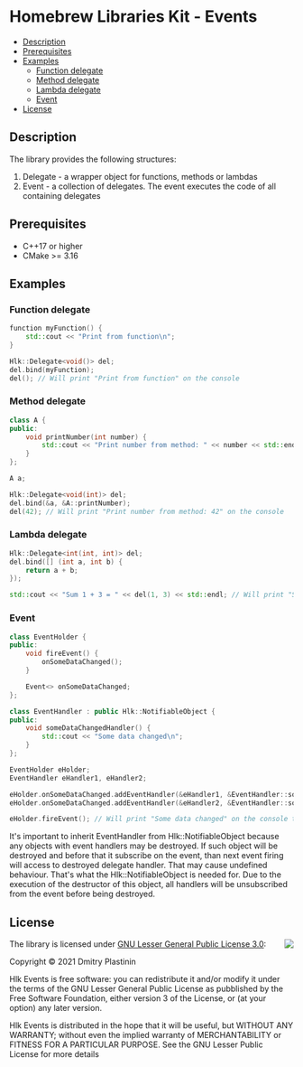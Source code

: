 # Homebrew Libraries Kit - Events

- [Description](#description)
- [Prerequisites](#prerequisites)
- [Examples](#examples)
    - [Function delegate](#function-delegate)
    - [Method delegate](#method-delegate)
    - [Lambda delegate](#lambda-delegate)
    - [Event](#event)
- [License](#license)

## Description

The library provides the following structures:
1. Delegate - a wrapper object for functions, methods or lambdas
2. Event - a collection of delegates. The event executes the code of all containing delegates

## Prerequisites

- C++17 or higher
- CMake >= 3.16

## Examples

### Function delegate

```cpp
function myFunction() {
    std::cout << "Print from function\n";
}

Hlk::Delegate<void()> del;
del.bind(myFunction);
del(); // Will print "Print from function" on the console
```

### Method delegate

```cpp
class A {
public:
    void printNumber(int number) {
        std::cout << "Print number from method: " << number << std::endl;
    }
};

A a;

Hlk::Delegate<void(int)> del;
del.bind(&a, &A::printNumber);
del(42); // Will print "Print number from method: 42" on the console
```

### Lambda delegate

```cpp
Hlk::Delegate<int(int, int)> del;
del.bind([] (int a, int b) {
    return a + b;
});

std::cout << "Sum 1 + 3 = " << del(1, 3) << std::endl; // Will print "Sum 1 + 3 = 4" on the console
```

### Event

```cpp
class EventHolder {
public:
    void fireEvent() {
        onSomeDataChanged();
    }

    Event<> onSomeDataChanged;
};

class EventHandler : public Hlk::NotifiableObject {
public:
    void someDataChangedHandler() {
        std::cout << "Some data changed\n";
    }
};

EventHolder eHolder;
EventHandler eHandler1, eHandler2;

eHolder.onSomeDataChanged.addEventHandler(&eHandler1, &EventHandler::someDataChangedHandler);
eHolder.onSomeDataChanged.addEventHandler(&eHandler2, &EventHandler::someDataChangedHandler);

eHolder.fireEvent(); // Will print "Some data changed" on the console twice
```

It's important to inherit EventHandler from Hlk::NotifiableObject because any objects with event handlers may be destroyed. If such object will be destroyed and before that it subscribe on the event, than next event firing will access to destroyed delegate handler. That may cause undefined behaviour. That's what the Hlk::NotifiableObject is needed for. Due to the execution of the destructor of this object, all handlers will be unsubscribed from the event before being destroyed. 

## License

<img align="right" src="https://www.gnu.org/graphics/lgplv3-with-text-154x68.png">

The library is licensed under [GNU Lesser General Public License 3.0](https://www.gnu.org/licenses/lgpl-3.0.txt):

Copyright © 2021 Dmitry Plastinin

Hlk Events is free software: you can redistribute it and/or modify it under the terms of the GNU Lesser General Public License as pubblished by the Free Software Foundation, either version 3 of the License, or (at your option) any later version.

Hlk Events is distributed in the hope that it will be useful, but WITHOUT ANY WARRANTY; without even the implied warranty of MERCHANTABILITY or FITNESS FOR A PARTICULAR PURPOSE. See the GNU Lesser Public License for more details
